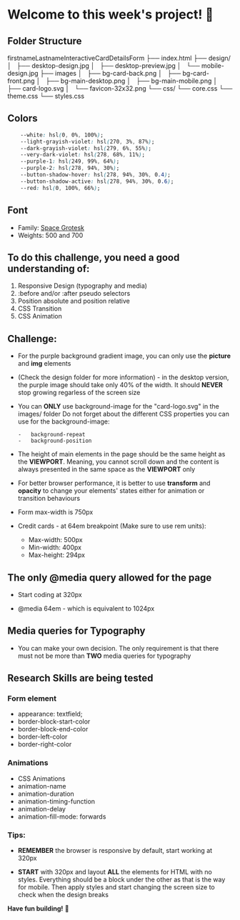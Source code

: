# Welcome to this week's project! 👋

## Folder Structure

firstnameLastnameInteractiveCardDetailsForm
├── index.html
├── design/
│   ├── desktop-design.jpg
│   ├── desktop-preview.jpg
│   └── mobile-design.jpg
├── images
│   ├── bg-card-back.png
│   ├── bg-card-front.png
│   ├── bg-main-desktop.png
│   ├── bg-main-mobile.png
│   ├── card-logo.svg
│   └── favicon-32x32.png
└── css/
└── core.css
└── theme.css
└── styles.css

## Colors

```CSS
    --white: hsl(0, 0%, 100%);
    --light-grayish-violet: hsl(270, 3%, 87%);
    --dark-grayish-violet: hsl(279, 6%, 55%);
    --very-dark-violet: hsl(278, 68%, 11%);
    --purple-1: hsl(249, 99%, 64%);
    --purple-2: hsl(278, 94%, 30%);
    --button-shadow-hover: hsl(278, 94%, 30%, 0.4);
    --button-shadow-active: hsl(278, 94%, 30%, 0.6);
    --red: hsl(0, 100%, 66%);
```

## Font

-   Family: [Space Grotesk](https://fonts.google.com/specimen/Space+Grotesk)
-   Weights: 500 and 700

## To do this challenge, you need a good understanding of:

1.  Responsive Design (typography and media)
2.  :before and/or :after pseudo selectors
3.  Position absolute and position relative
4.  CSS Transition
5.  CSS Animation

## Challenge:

-   For the purple background gradient image, you can only use the **picture** and **img** elements

-   (Check the design folder for more information) - in the desktop version, the purple image should take
    only 40% of the width. It should **NEVER** stop growing regarless of the screen size

-   You can **ONLY** use background-image for the "card-logo.svg" in the images/ folder
    Do not forget about the different CSS properties you can use for the background-image:

        -   background-repeat
        -   background-position

-   The height of main elements in the page should be the same height as the **VIEWPORT**. Meaning, you cannot scroll down and the content is always
    presented in the same space as the **VIEWPORT** only

-   For better browser performance, it is better to use **transform** and **opacity** to change your elements'
    states either for animation or transition behaviours

-   Form max-width is 750px

-   Credit cards - at 64em breakpoint (Make sure to use rem units):

    -   Max-width: 500px
    -   Min-width: 400px
    -   Max-height: 294px

## The only @media query allowed for the page

-   Start coding at 320px

-   @media 64em - which is equivalent to 1024px

## Media queries for Typography

-   You can make your own decision. The only requirement is that there must not be more than **TWO** media queries for typography

## Research Skills are being tested

### Form element

-   appearance: textfield;
-   border-block-start-color
-   border-block-end-color
-   border-left-color
-   border-right-color

### Animations

-   CSS Animations
-   animation-name
-   animation-duration
-   animation-timing-function
-   animation-delay
-   animation-fill-mode: forwards

### Tips:

-   **REMEMBER** the browser is responsive by default, start working at 320px

-   **START** with 320px and layout **ALL** the elements for HTML with no styles. Everything should be
    a block under the other as that is the way for mobile. Then apply styles and start changing the screen size to check when the design breaks

**Have fun building!** 🚀
